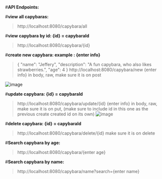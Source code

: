 #**API Endpoints:**

#**view all capybaras:**
>http://localhost:8080/capybara/all

#**view capybara by id: {id} = capybaraId**
>http://localhost:8080/capybara/{id}

#**create new capybara: example : {enter info}**
>{
>    "name": "Jeffery",
>    "description": "A fun capybara, who also likes strawberries.",
>    "age": 4
>}
>http://localhost:8080/capybara/new
>{enter info} in body, raw, make sure it is on post

![image](https://github.com/user-attachments/assets/de2fd18c-69e1-4a8f-80e5-2884902dd2a6)

#**update capybara: {id} = capybaraId**
>http://localhost:8080/capybara/update/{id}
>{enter info} in body, raw, make sure it is on put, (make sure to include id in this one as the previous create created id on its own)
![image](https://github.com/user-attachments/assets/39dd76a5-c03d-44ff-aaa7-6aee9fd7ed7b)

#**delete capybara: {id} = capybaraId**
>http://localhost:8080/capybara/delete/{id}
>make sure it is on delete

#**Search capybara by age:**
>http://localhost:8080/capybara/{enter age}

#**Search capybara by name:**
>http://localhost:8080/capybara/name?search={enter name}
